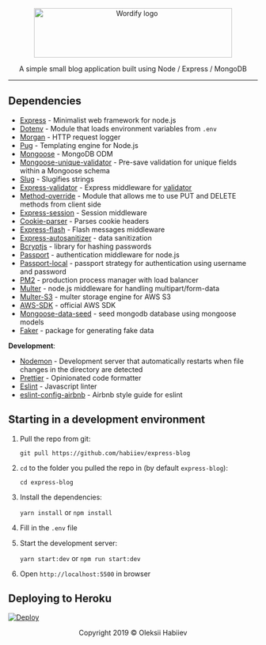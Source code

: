 <div align="center">
  <img src="https://i.imgur.com/KSugaI9.png" alt="Wordify logo" height="100" width="400">

  <p>A simple small blog application built using Node / Express / MongoDB</p>
</div>

---

## Dependencies

- [Express](https://www.npmjs.com/package/express) - Minimalist web framework for node.js
- [Dotenv](https://www.npmjs.com/package/dotenv) - Module that loads environment variables from `.env`
- [Morgan](https://www.npmjs.com/package/morgan) - HTTP request logger
- [Pug](https://www.npmjs.com/package/pug) - Templating engine for Node.js
- [Mongoose](https://www.npmjs.com/package/mongoose) - MongoDB ODM
- [Mongoose-unique-validator](https://www.npmjs.com/package/mongoose-unique-validator) - Pre-save validation for unique fields within a Mongoose schema
- [Slug](https://www.npmjs.com/package/slug) - Slugifies strings
- [Express-validator](https://www.npmjs.com/package/express-validator) - Express middleware for [validator](https://www.npmjs.com/package/validator)
- [Method-override](https://www.npmjs.com/package/method-override) - Module that allows me to use PUT and DELETE methods from client side
- [Express-session](https://www.npmjs.com/package/express-session) - Session middleware
- [Cookie-parser](https://www.npmjs.com/package/cookie-parser) - Parses cookie headers
- [Express-flash](https://www.npmjs.com/package/express-flash) - Flash messages middleware
- [Express-autosanitizer](https://www.npmjs.com/package/express-autosanitizer) - data sanitization
- [Bcryptjs](https://www.npmjs.com/package/bcryptjs) - library for hashing passwords
- [Passport](https://www.npmjs.com/package/passport) - authentication middleware for node.js
- [Passport-local](https://www.npmjs.com/package/passport-local) - passport strategy for authentication using username and password
- [PM2](https://www.npmjs.com/package/pm2) - production process manager with load balancer
- [Multer](https://www.npmjs.com/package/multer) - node.js middleware for handling multipart/form-data
- [Multer-S3](https://www.npmjs.com/package/multer-s3) - multer storage engine for AWS S3
- [AWS-SDK](https://www.npmjs.com/package/aws-sdk) - official AWS SDK
- [Mongoose-data-seed](https://www.npmjs.com/package/mongoose-data-seed) - seed mongodb database using mongoose models
- [Faker](https://www.npmjs.com/package/faker) - package for generating fake data

**Development**:

- [Nodemon](https://www.npmjs.com/package/nodemon) - Development server that automatically restarts when file changes in the directory are detected
- [Prettier](https://www.npmjs.com/package/prettier) - Opinionated code formatter
- [Eslint](https://www.npmjs.com/package/eslint) - Javascript linter
- [eslint-config-airbnb](https://github.com/airbnb/javascript/tree/master/packages/eslint-config-airbnb) - Airbnb style guide for eslint

## Starting in a development environment

1. Pull the repo from git:

   `git pull https://github.com/habiiev/express-blog`

2. `cd` to the folder you pulled the repo in (by default `express-blog`):

   `cd express-blog`

3. Install the dependencies:

   `yarn install` or `npm install`

4. Fill in the `.env` file

5. Start the development server:

   `yarn start:dev` or `npm run start:dev`

6. Open `http://localhost:5500` in browser

## Deploying to Heroku

[![Deploy](https://www.herokucdn.com/deploy/button.svg)](https://heroku.com/deploy)

<p align="center">Copyright 2019 &copy; Oleksii Habiiev</p>
